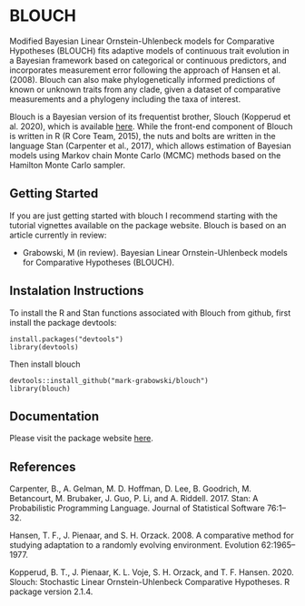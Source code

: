 # BLOUCH
Modified
Bayesian Linear Ornstein-Uhlenbeck models for Comparative Hypotheses (BLOUCH) fits adaptive models of continuous trait evolution in a Bayesian framework based on categorical or continuous predictors, and incorporates measurement error following the approach of Hansen et al. (2008). Blouch can also make phylogenetically informed predictions of known or unknown traits from any clade, given a dataset of comparative measurements and a phylogeny including the taxa of interest.

Blouch is a Bayesian version of its frequentist brother, Slouch (Kopperud et al. 2020), which is available <a href="https://github.com/kopperud/slouch" title="here.">here</a>. While the front-end component of Blouch is written in R (R Core Team, 2015), the nuts and bolts are written in the language Stan (Carpenter et al., 2017), which allows estimation of Bayesian models using Markov chain Monte Carlo (MCMC) methods based on the Hamilton Monte Carlo sampler.

## Getting Started
If you are just getting started with blouch I recommend starting with the tutorial vignettes available on the package website. Blouch is based on an article currently in review:

+ Grabowski, M (in review). Bayesian Linear Ornstein-Uhlenbeck models for Comparative Hypotheses (BLOUCH).

## Instalation Instructions
To install the R and Stan functions associated with Blouch from github, first install the package devtools:
```{r}
install.packages("devtools")
library(devtools)
```
Then install blouch
```{r}
devtools::install_github("mark-grabowski/blouch")
library(blouch)
```

## Documentation
Please visit the package website <a href="https://mark-grabowski.github.io/blouch/" title="here.">here</a>.


## References
Carpenter, B., A. Gelman, M. D. Hoffman, D. Lee, B. Goodrich, M. Betancourt, M. Brubaker, J. Guo, P. Li, and A. Riddell. 2017. Stan: A Probabilistic Programming Language. Journal of Statistical Software 76:1–32.

Hansen, T. F., J. Pienaar, and S. H. Orzack. 2008. A comparative method for studying adaptation to a randomly evolving environment. Evolution 62:1965–1977.

Kopperud, B. T., J. Pienaar, K. L. Voje, S. H. Orzack, and T. F. Hansen. 2020. Slouch: Stochastic Linear Ornstein-Uhlenbeck Comparative Hypotheses. R package version 2.1.4.

